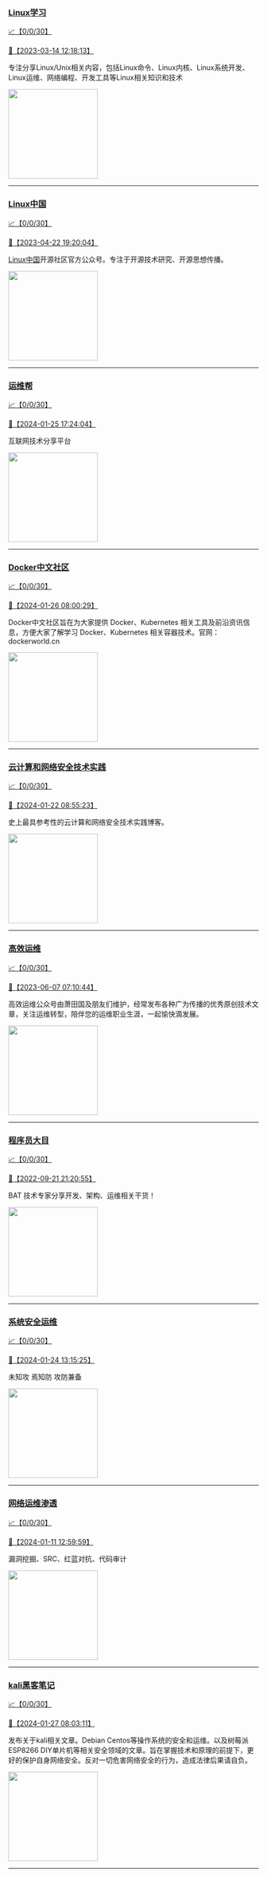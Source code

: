 
### [Linux学习](http://wechat.doonsec.com/wechat_echarts/?biz=MzI4MDEwNzAzNg==)

[:chart_with_upwards_trend:【0/0/30】](http://wechat.doonsec.com/wechat_echarts/?biz=MzI4MDEwNzAzNg==)

[:camera_flash:【2023-03-14 12:18:13】](https://mp.weixin.qq.com/s?__biz=MzI4MDEwNzAzNg==&mid=2649460110&idx=2&sn=d76412a9e0687ffe50c359ea4332a1a2&chksm=f3a2acfdc4d525ebb2f44288f886f46ce16507e0305ee1fcc74cb305757dd68610e87f461665&scene=27#wechat_redirect)

专注分享Linux/Unix相关内容，包括Linux命令、Linux内核、Linux系统开发、Linux运维、网络编程、开发工具等Linux相关知识和技术

<img align="top" width="180" src="http://open.weixin.qq.com/qr/code?username=gh_cb990d3ccd5f" alt="" />

---


### [Linux中国](http://wechat.doonsec.com/wechat_echarts/?biz=MjM5NjQ4MjYwMQ==)

[:chart_with_upwards_trend:【0/0/30】](http://wechat.doonsec.com/wechat_echarts/?biz=MjM5NjQ4MjYwMQ==)

[:camera_flash:【2023-04-22 19:20:04】](https://mp.weixin.qq.com/s?__biz=MjM5NjQ4MjYwMQ==&mid=2664678930&idx=3&sn=e1cd00ae476511afb34f4785124fb41a&chksm=bdcffd548ab87442b492af73b3af4e275b5439bd53b739798b806ed6947ab03e47e8efbe9a59&scene=27#wechat_redirect)

[Linux中国](https://linux.cn/)开源社区官方公众号。专注于开源技术研究、开源思想传播。

<img align="top" width="180" src="http://open.weixin.qq.com/qr/code?username=gh_52ef55f8adfd" alt="" />

---


### [运维帮](http://wechat.doonsec.com/wechat_echarts/?biz=MzA3MzYwNjQ3NA==)

[:chart_with_upwards_trend:【0/0/30】](http://wechat.doonsec.com/wechat_echarts/?biz=MzA3MzYwNjQ3NA==)

[:camera_flash:【2024-01-25 17:24:04】](https://mp.weixin.qq.com/s?__biz=MzA3MzYwNjQ3NA==&mid=2651301305&idx=1&sn=f6ef7f7c50c988127ad9bee342e657bd&chksm=85908992b3425158f7842b5e8289855eb91061c2995b8f4d7bca5ec9a2cce2425d928fdeb258&scene=27&key=d97ff789397cf58d80c0e328253187994b589ee0a88d95d746f1078f870ab06a3b2612d42c6f1f9331c142ddfacbaeed599edb103ff9933ef5fc7df7e6c95cba8422625093edda3cc93f44e0ce7b6390539122adde445450c1577f754f4f486ada01c90068c1e24716f6cbed0a5e91775208831cc1426767052f4f0d094637ba&ascene=15&uin=NTY2NTA4NjQ%3D&devicetype=Windows+10+x64&version=63060012&lang=zh_CN&session_us=gh_c2731fbedaf6&countrycode=AL&exportkey=n_ChQIAhIQdxRnO8OBFc1SdFnI6KDM9BLuAQIE97dBBAEAAAAAAHXpJhWw%2BXIAAAAOpnltbLcz9gKNyK89dVj0lmQ3iQsXjJLEFbrBqgnEv7kOR72EjVLDqfagkNF4iXFwK2f8hDg3YJ7I4usA8fR9AlHYbUaypNbKZoJRA4PsjIviRw%2FkbDjhSWWrqlcaA1kg6Y7zdABUGGD22B9KRcNQ%2BnaGvVSYL47I7R%2B4VAzv9jSKgRBXoLZBVpQH08LZrnsxjSlAcz5MNN9otTeNuwWTgDlw%2F6HNTuHOaTSz6BbDCYyYKaP6Wg1dx3wwwCsAiIStxy5WWz9zOWeFDjjTsRc7uyhjEKQeaQw%3D&acctmode=0&pass_ticket=YlKfRLdT%2FPJtmyUqFtOg5WhVa5I%2BMtlg0ulZWu5I7b3UDjJJffuBw9pAcA6krEThesIbZPIZ0AysjAbzb6ITYw%3D%3D&wx_header=0&fontgear=2&scene=27#wechat_redirect)

互联网技术分享平台

<img align="top" width="180" src="http://open.weixin.qq.com/qr/code?username=gh_445a39329cd8" alt="" />

---


### [Docker中文社区](http://wechat.doonsec.com/wechat_echarts/?biz=MzI1NzI5NDM4Mw==)

[:chart_with_upwards_trend:【0/0/30】](http://wechat.doonsec.com/wechat_echarts/?biz=MzI1NzI5NDM4Mw==)

[:camera_flash:【2024-01-26 08:00:29】](https://mp.weixin.qq.com/s?__biz=MzI1NzI5NDM4Mw==&mid=2247496721&idx=1&sn=afd5fbf9bd05cad486a9c4d55666dfa8&chksm=eb467c8a124871424a0a75eab5db3e2cb633295ab9bdb8307f3a6a45bacb01063b78356641e7&scene=27#wechat_redirect)

Docker中文社区旨在为大家提供 Docker、Kubernetes 相关工具及前沿资讯信息，方便大家了解学习 Docker、Kubernetes 相关容器技术。官网：dockerworld.cn

<img align="top" width="180" src="http://open.weixin.qq.com/qr/code?username=gh_8620cb9f61a5" alt="" />

---


### [云计算和网络安全技术实践](http://wechat.doonsec.com/wechat_echarts/?biz=MzA3MjM5MDc2Nw==)

[:chart_with_upwards_trend:【0/0/30】](http://wechat.doonsec.com/wechat_echarts/?biz=MzA3MjM5MDc2Nw==)

[:camera_flash:【2024-01-22 08:55:23】](https://mp.weixin.qq.com/s?__biz=MzA3MjM5MDc2Nw==&mid=2650748198&idx=1&sn=9ee2c55684fb0762c6f58ca8f108d5d2&chksm=860884e4b19a2cc9e7ca7d9bf63569a6360ca40f461543a5a23b62aa7e5500aa0f27f8dc9ad1&scene=27&key=599a8ce7d1a3213a06cfb3f4bf842193d930dd1ac5aa9fde0fb42e6ca4fe41f175dedc0ffa3b5c7d6706534147f899947b25bb83a1389d1a070fdd53fdca31d640e4ee091cf3ffa4c0b09d8ed1465fbc6fbe20792e83dbc66a0b06ce51b88b3a2e35be682ce995d5d1939702c0a012e5041b5daf004bd31bcdc7db56de883149&ascene=0&uin=MjM2NjMzNTUwNA%3D%3D&devicetype=Windows+10+x64&version=63060012&lang=zh_CN&countrycode=BJ&exportkey=n_ChQIAhIQDrRsTdoADCWiGDCdR54wEBLXAQIE97dBBAEAAAAAAOLSIEK7q0wAAAAOpnltbLcz9gKNyK89dVj0gyLlrQTU6c750qUZliJXgXNzFEdfC5EecI5KRIAPvnjTzP1zDRNHF947oOqiDuaEbCZSBizqit%2B%2F2M5ZHFPMQZ3UPhBKVq3ZIXfM647TNKH9PpaRvsoGN5TqOr55qaU3vZjHfgXIyBp6WEhMSj8NcJmj08CsuAF5OOq3y5iTFs%2Fy7cCwkvtX0saqZQ2rqFsquv3scFjLPnLm55T98Xlh%2FfLFSHrDssus4Rm8es%2FsUPYX&acctmode=0&pass_ticket=athqABkkHHOU9JCYRS8%2BvsRhSfzxQLWr6SnFE4zNy9Bj5VcRLHvGHO4XiRnWiENgjWP6LZMVXCco6KNtUAgUxA%3D%3D&wx_header=0&fontgear=2&scene=27#wechat_redirect)

史上最具参考性的云计算和网络安全技术实践博客。

<img align="top" width="180" src="http://open.weixin.qq.com/qr/code?username=gh_34d6b0cb5633" alt="" />

---


### [高效运维](http://wechat.doonsec.com/wechat_echarts/?biz=MzA4Nzg5Nzc5OA==)

[:chart_with_upwards_trend:【0/0/30】](http://wechat.doonsec.com/wechat_echarts/?biz=MzA4Nzg5Nzc5OA==)

[:camera_flash:【2023-06-07 07:10:44】](https://mp.weixin.qq.com/s?__biz=MzA4Nzg5Nzc5OA==&mid=2651734637&idx=4&sn=2e47f69f965e98f599fed75ddb3837ef&chksm=8bc881c4bcbf08d2df71b5670c0499709a5281229287b15d178de64108ac464cd1f023287884&scene=27#wechat_redirect)

高效运维公众号由萧田国及朋友们维护，经常发布各种广为传播的优秀原创技术文章，关注运维转型，陪伴您的运维职业生涯，一起愉快滴发展。

<img align="top" width="180" src="http://open.weixin.qq.com/qr/code?username=gh_0fdeda7cb50a" alt="" />

---


### [程序员大目](http://wechat.doonsec.com/wechat_echarts/?biz=MzI4ODQ3NjE2OA==)

[:chart_with_upwards_trend:【0/0/30】](http://wechat.doonsec.com/wechat_echarts/?biz=MzI4ODQ3NjE2OA==)

[:camera_flash:【2022-09-21 21:20:55】](https://mp.weixin.qq.com/s?__biz=MzI4ODQ3NjE2OA==&mid=2247500356&idx=1&sn=69754a844e3a51a5427a0efec6aa45bd&chksm=ec3f5f23db48d6353810ef9157baf1fc90adbd884423aba73bd00450e5e6777e6e46dbe30489&scene=27&key=512fb80aa4f22d2a8ac8a7af6059d9b697eaef75ed0476d4690fc363cab93d636f7775d20d20fd3b1cd8bc051e62783ef79a2497a6b927846f0446f0af1324426177ebc087d480f11223e6aa409b2a26ab3d9ac220856bd51003dc89dc5306590dc812175fea69cf84266821b6f428181384d29a2d5a699f58c3d897ce4f980a&ascene=15&uin=MTA3Mzc3OTIzNQ%3D%3D&devicetype=Windows+Server+2016+x64&version=63070517&lang=zh_CN&session_us=gh_5f81484d311e&exportkey=AfaIj87lbeDD6CwHew4i%2FSM%3D&acctmode=0&pass_ticket=nP6spRM8hMyiazMifMuFetRdSji3u6F4iU1PoNglFE6zGbwDRWX%2F4QyvCBMQQBay&wx_header=0&fontgear=2&scene=27#wechat_redirect)

BAT 技术专家分享开发、架构、运维相关干货！

<img align="top" width="180" src="http://open.weixin.qq.com/qr/code?username=gh_e6849e368b5f" alt="" />

---


### [系统安全运维](http://wechat.doonsec.com/wechat_echarts/?biz=Mzk0NjE0NDc5OQ==)

[:chart_with_upwards_trend:【0/0/30】](http://wechat.doonsec.com/wechat_echarts/?biz=Mzk0NjE0NDc5OQ==)

[:camera_flash:【2024-01-24 13:15:25】](https://mp.weixin.qq.com/s?__biz=Mzk0NjE0NDc5OQ==&mid=2247522790&idx=2&sn=5b6bd039e20a31f8bce41ed30eed97f6&chksm=c2c7fadfcd2046ae35dc4413d726fd301a48e2c83ad3d11cd563b66b4ea6890705563315b244&scene=27#wechat_redirect)

未知攻 焉知防 攻防兼备

<img align="top" width="180" src="http://open.weixin.qq.com/qr/code?username=gh_2c298b630170" alt="" />

---


### [网络运维渗透](http://wechat.doonsec.com/wechat_echarts/?biz=MzA3MjMxODUwNg==)

[:chart_with_upwards_trend:【0/0/30】](http://wechat.doonsec.com/wechat_echarts/?biz=MzA3MjMxODUwNg==)

[:camera_flash:【2024-01-11 12:59:59】](https://mp.weixin.qq.com/s?__biz=MzA3MjMxODUwNg==&mid=2247486338&idx=1&sn=a3c369eb24d1c8e08490f3942159dd64&chksm=9eac6448f21ee9b026eef6f33120562027b8176e695d02156453d395d62a7119a00be69eed7e&scene=27#wechat_redirect)

漏洞挖掘、SRC、红蓝对抗、代码审计

<img align="top" width="180" src="http://open.weixin.qq.com/qr/code?username=gh_304f5239b3b0" alt="" />

---


### [kali黑客笔记](http://wechat.doonsec.com/wechat_echarts/?biz=MzkxMzIwNTY1OA==)

[:chart_with_upwards_trend:【0/0/30】](http://wechat.doonsec.com/wechat_echarts/?biz=MzkxMzIwNTY1OA==)

[:camera_flash:【2024-01-27 08:03:11】](https://mp.weixin.qq.com/s?__biz=MzkxMzIwNTY1OA==&mid=2247502933&idx=1&sn=4aef3eef2069c7a4c2eec46cfae66bb2&chksm=c0b0ca018ed61fa0a76abc613313af387a85f0aa964868a654bc7e4bad57c07ed00f40ee7d99&scene=27#wechat_redirect)

发布关于kali相关文章。Debian Centos等操作系统的安全和运维。以及树莓派 ESP8266 DIY单片机等相关安全领域的文章。旨在掌握技术和原理的前提下，更好的保护自身网络安全。反对一切危害网络安全的行为，造成法律后果请自负。

<img align="top" width="180" src="http://open.weixin.qq.com/qr/code?username=gh_fbcaf351ddc1" alt="" />

---

